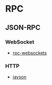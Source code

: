 # RPC

## JSON-RPC

### WebSocket

- [rpc-websockets](https://github.com/elpheria/rpc-websockets)

### HTTP

- [jayson](https://github.com/tedeh/jayson)
